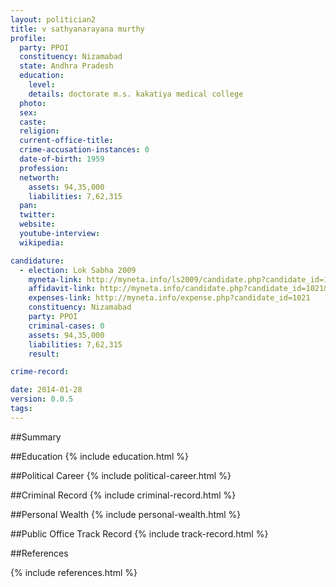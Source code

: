 ```yaml
---
layout: politician2
title: v sathyanarayana murthy
profile: 
  party: PPOI
  constituency: Nizamabad
  state: Andhra Pradesh
  education: 
    level: 
    details: doctorate m.s. kakatiya medical college
  photo: 
  sex: 
  caste: 
  religion: 
  current-office-title: 
  crime-accusation-instances: 0
  date-of-birth: 1959
  profession: 
  networth: 
    assets: 94,35,000
    liabilities: 7,62,315
  pan: 
  twitter: 
  website: 
  youtube-interview: 
  wikipedia: 

candidature: 
  - election: Lok Sabha 2009
    myneta-link: http://myneta.info/ls2009/candidate.php?candidate_id=1021
    affidavit-link: http://myneta.info/candidate.php?candidate_id=1021&scan=original
    expenses-link: http://myneta.info/expense.php?candidate_id=1021
    constituency: Nizamabad 
    party: PPOI
    criminal-cases: 0
    assets: 94,35,000
    liabilities: 7,62,315
    result:  

crime-record: 

date: 2014-01-28
version: 0.0.5
tags: 
---
```

##Summary


##Education
{% include education.html %}


##Political Career
{% include political-career.html %}


##Criminal Record
{% include criminal-record.html %}


##Personal Wealth
{% include personal-wealth.html %}


##Public Office Track Record
{% include track-record.html %}


##References


{% include references.html %}